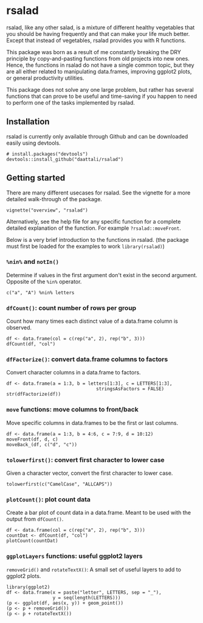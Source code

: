 # rsalad

rsalad, like any other salad, is a mixture of different healthy vegetables that
you should be having frequently and that can make your life much better. Except
that instead of vegetables, rsalad provides you with R functions.

This package was born as a result of me constantly breaking the DRY principle
by copy-and-pasting functions from old projects into new ones. Hence, the
functions in rsalad do not have a single common topic, but they are all either
related to manipulating data.frames, improving ggplot2 plots, or general
productivity utilities.

This package does not solve any one large problem, but rather has several
functions that can prove to be useful and time-saving if you happen to need
to perform one of the tasks implemented by rsalad.

## Installation

rsalad is currently only available through Github and can be downloaded
easily using devtools.

```
# install.packages("devtools")
devtools::install_github("daattali/rsalad")
```

## Getting started

There are many different usecases for rsalad.  See the vignette for a more
detailed walk-through of the package.
```
vignette("overview", "rsalad")
```

Alternatively, see the help file for any specific function for a complete
detailed explanation of the function. For example `?rsalad::moveFront`.

Below is a very brief introduction to the functions in rsalad. (the package
must first be loaded for the examples to work `library(rsalad)`)

### `%nin%` and `notIn()`
Determine if values in the first argument don't exist in the second argument.
Opposite of the `%in%` operator.

```
c("a", "A") %nin% letters
```

### `dfCount()`: count number of rows per group
Count how many times each distinct value of a data.frame column is observed.

```
df <- data.frame(col = c(rep("a", 2), rep("b", 3)))
dfCount(df, "col")
```

### `dfFactorize()`: convert data.frame columns to factors
Convert character columns in a data.frame to factors.

```
df <- data.frame(a = 1:3, b = letters[1:3], c = LETTERS[1:3],
								 stringsAsFactors = FALSE)
str(dfFactorize(df))
```

### `move` functions: move columns to front/back
Move specific columns in data.frames to be the first or last columns.

```
df <- data.frame(a = 1:3, b = 4:6, c = 7:9, d = 10:12)
moveFront(df, d, c)
moveBack_(df, c("d", "c"))
```

### `tolowerfirst()`: convert first character to lower case
Given a character vector, convert the first character to lower case.

```
tolowerfirst(c("CamelCase", "ALLCAPS"))
```

### `plotCount()`: plot count data
Create a bar plot of count data in a data.frame. Meant to be used with the
output from `dfCount()`.

```
df <- data.frame(col = c(rep("a", 2), rep("b", 3)))
countDat <- dfCount(df, "col")
plotCount(countDat)
```

### `ggplotLayers` functions: useful ggplot2 layers
`removeGrid()` and `rotateTextX()`: A small set of useful layers to add to
ggplot2 plots.

```
library(ggplot2)
df <- data.frame(x = paste("letter", LETTERS, sep = "_"),
                 y = seq(length(LETTERS)))
(p <- ggplot(df, aes(x, y)) + geom_point())
(p <- p + removeGrid())
(p <- p + rotateTextX())
```
